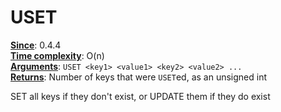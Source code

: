# USET
<ins>**Since**</ins>: 0.4.4  
<ins>**Time complexity**</ins>: O(n)  
<ins>**Arguments**</ins>: `USET <key1> <value1> <key2> <value2> ...`  
<ins>**Returns**</ins>: Number of keys that were `USET`ed, as an unsigned int  

SET all keys if they don't exist, or UPDATE them if they do exist
